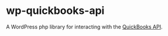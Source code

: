 # wp-quickbooks-api

A WordPress php library for interacting with the [QuickBooks API](https://developer.intuit.com/apis).

